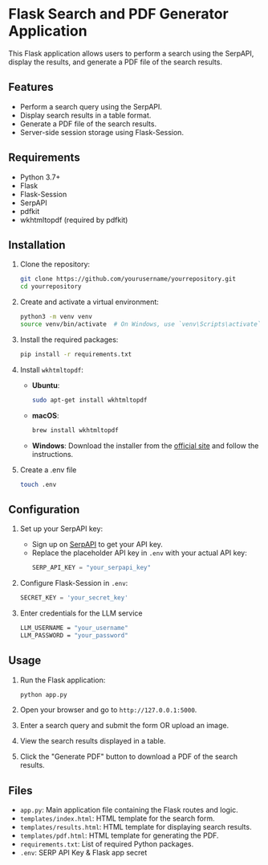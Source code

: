 # Flask Search and PDF Generator Application

This Flask application allows users to perform a search using the SerpAPI, display the results, and generate a PDF file of the search results.

## Features

- Perform a search query using the SerpAPI.
- Display search results in a table format.
- Generate a PDF file of the search results.
- Server-side session storage using Flask-Session.

## Requirements

- Python 3.7+
- Flask
- Flask-Session
- SerpAPI
- pdfkit
- wkhtmltopdf (required by pdfkit)

## Installation

1. Clone the repository:
    ```bash
    git clone https://github.com/yourusername/yourrepository.git
    cd yourrepository
    ```

2. Create and activate a virtual environment:
    ```bash
    python3 -m venv venv
    source venv/bin/activate  # On Windows, use `venv\Scripts\activate`
    ```

3. Install the required packages:
    ```bash
    pip install -r requirements.txt
    ```

4. Install `wkhtmltopdf`:
    - **Ubuntu**:
      ```bash
      sudo apt-get install wkhtmltopdf
      ```
    - **macOS**:
      ```bash
      brew install wkhtmltopdf
      ```
    - **Windows**:
      Download the installer from the [official site](https://wkhtmltopdf.org/downloads.html) and follow the instructions.
5. Create a .env file
    ```bash
    touch .env
    ```
## Configuration

1. Set up your SerpAPI key:
    - Sign up on [SerpAPI](https://serpapi.com/) to get your API key.
    - Replace the placeholder API key in `.env` with your actual API key:
      ```python
      SERP_API_KEY = "your_serpapi_key"
      ```

2. Configure Flask-Session in `.env`:
    ```python
    SECRET_KEY = 'your_secret_key'
    ```
3. Enter credentials for the LLM service
    ```bash
    LLM_USERNAME = "your_username"
    LLM_PASSWORD = "your_password"
    ```

## Usage

1. Run the Flask application:
    ```bash
    python app.py
    ```

2. Open your browser and go to `http://127.0.0.1:5000`.

3. Enter a search query and submit the form OR upload an image.

4. View the search results displayed in a table.

5. Click the "Generate PDF" button to download a PDF of the search results.

## Files

- `app.py`: Main application file containing the Flask routes and logic.
- `templates/index.html`: HTML template for the search form.
- `templates/results.html`: HTML template for displaying search results.
- `templates/pdf.html`: HTML template for generating the PDF.
- `requirements.txt`: List of required Python packages.
- `.env`: SERP API Key & Flask app secret
